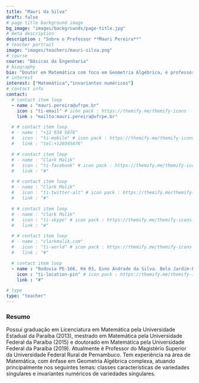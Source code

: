 ```yaml
---
title: "Mauri da Silva"
draft: false
# page title background image
bg_image: "images/backgrounds/page-title.jpg"
# meta description
description : "Sobre o Professor **Mauri Pereira**"
# teacher portrait
image: "images/teachers/mauri-silva.png"
# course
course: "Básicas da Engenharia"
# biography
bio: "Doutor em Matemática com foco em Geometria Algébrica, é professor na UFRPE, especialista em classes características e invariantes numéricos de variedades singulares."
# interest
interest: ["Matemática","invariantes numéricos"]
# contact info
contact:
  # contact item loop
  - name : "mauri.pereira@ufrpe.br"
    icon : "ti-email" # icon pack : https://themify.me/themify-icons
    link : "mailto:mauri.pereira@ufrpe.br"

  # # contact item loop
  # - name : "+12 034 5876"
  #   icon : "ti-mobile" # icon pack : https://themify.me/themify-icons
  #   link : "tel:+120345876"

  # # contact item loop
  # - name : "Clark Malik"
  #   icon : "ti-facebook" # icon pack : https://themify.me/themify-icons
  #   link : "#"

  # # contact item loop
  # - name : "Clark Malik"
  #   icon : "ti-twitter-alt" # icon pack : https://themify.me/themify-icons
  #   link : "#"

  # # contact item loop
  # - name : "Clark Malik"
  #   icon : "ti-skype" # icon pack : https://themify.me/themify-icons
  #   link : "#"

  # # contact item loop
  # - name : "clarkmalik.com"
  #   icon : "ti-world" # icon pack : https://themify.me/themify-icons
  #   link : "#"

  # contact item loop
  - name : "Rodovia PE-166, Km 03, Euno Andrade da Silva. Belo Jardim-PE. CEP: 55156-580"
    icon : "ti-location-pin" # icon pack : https://themify.me/themify-icons
    link : "#"

# type
type: "teacher"
---
```


### Resumo

Possui graduação em Licenciatura em Matemática pela Universidade Estadual da Paraíba (2013), mestrado em Matemática pela Universidade Federal da Paraíba (2015) e doutorado em Matemática pela Universidade Federal da Paraíba (2019). Atualmente é Professor do Magistério Superior da Universidade Federal Rural de Pernambuco. Tem experiência na área de Matemática, com ênfase em Geometria Algébrica complexa, atuando principalmente nos seguintes temas: classes características de variedades singulares e invariantes numéricos de variedades singulares.